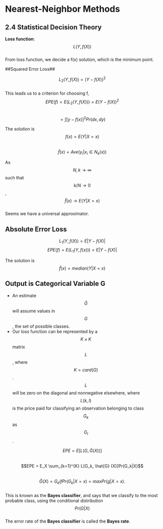 # Nearest-Neighbor Methods

## 2.4 Statistical Decision Theory
__Loss function__: $$L(Y,f(X))$$  
From loss function, we decide a f(x) solution, which is the minimum point.

##Squared Error Loss##

$$L_{2}(Y,f(X))=(Y-f(X))^2$$   
This leads us to a criterion for choosing f,  
$$EPE(f)=E(L_{2}(Y,f(X)))=E(Y-f(X))^2$$   
$$ =\int[y-f(x)]^2Pr(dx,dy)$$ 

The solution is  
$$f (x) = E(Y |X = x)$$  
$$\hat{f} (x) = Ave(y_i|x_i \in N_k(x))$$

As $$N, k \to \infty$$ such that $$k/N \to 0$$, $$\hat{f}(x) \to E(Y|X = x)$$  
Seems we have a universal approximator.  

## Absolute Error Loss
$$L_1(Y, f(X)) = E|Y-f(X)|$$
$$EPE (f) = E(L_1(Y, f(x))) = E|Y-f(X)|$$  

The solution is  
$$\hat{f}(x) = median(Y|X = x)$$  

## Output is Categorical Variable G
* An estimate $$\hat{G}$$ will assume values in $$G$$, the set of possible classes.
* Our loss function can be represented by a $$K \times K$$      matrix $$L$$, where $$K = card(G)$$. $$L$$ will be zero on the diagonal and nonnegative elsewhere, where $$L(k,l)$$ is the price paid for classifying an observation belonging to class $$G_k$$ as $$G_l$$.

$$EPE = E[L (G, \hat{G} (X))]$$  
$$EPE = E_X \sum_{k=1}^{K} L[G_k, \hat{G} (X)]Pr(G_k|X)$$  
$$\hat{G} (X) = G_k if Pr(G_k|X = x) = max Pr(g|X = x).$$  
This is known as the __Bayes classifier__, and says that we classify to the most probable class, using the conditional distribution $$Pr(G|X)$$  
The error rate of the __Bayes classifier__ is called the __Bayes rate__. 